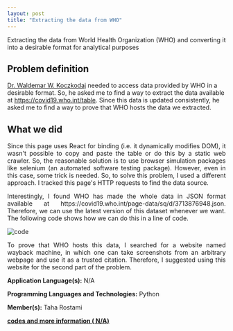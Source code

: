```yaml
---
layout: post
title: "Extracting the data from WHO"
---
```


<p align="justify"> 
Extracting the data from World Health Organization (WHO) and converting it into a desirable format for analytical purposes
</p>

## Problem definition
[Dr. Waldemar W. Koczkodaj](https://scholar.google.com/citations?hl=en&user=N3hztTAAAAAJ&view_op=list_works&sortby=pubdate) needed to access data provided by WHO in a desirable format. So, he asked me to find a way to extract the data available at https://covid19.who.int/table. Since this data is updated consistently, he asked me to find a way to prove that WHO hosts the data we extracted.

## What we did

<p align="justify"> 
Since this page uses React for binding (i.e. it dynamically modifies DOM), it wasn't possible to copy and paste the table or do this by a static web crawler. So, the reasonable solution is to use browser simulation packages like selenium (an automated software testing package). However, even in this case, some trick is needed. So, to solve this problem, I used a different approach. I tracked this page's HTTP requests to find the data source.  
</p>

<p align="justify"> 
Interestingly, I found WHO has made the whole data in JSON format available at https://covid19.who.int/page-data/sq/d/3713876948.json. Therefore, we can use the latest version of this dataset whenever we want. The following code shows how we can do this in a line of code.
</p>

<img src="https://user-images.githubusercontent.com/30346122/209471977-cffc5c4f-a096-4c08-9ce6-4b1d4635479c.png" alt="code" class="w3-image">


<p align="justify"> 
To prove that WHO hosts this data, I searched for a website named wayback machine, in which one can take screenshots from an arbitrary webpage and use it as a trusted citation. Therefore, I suggested using this website for the second part of the problem.
</p>

**Application Language(s):** N/A

**Programming Languages and Technologies:** Python

**Member(s):** Taha Rostami

**[codes and more information ( N/A)](#)**
